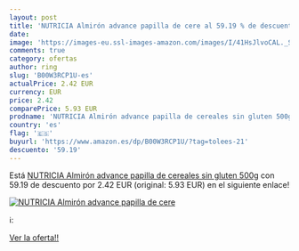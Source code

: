 ```yaml
---
layout: post
title: 'NUTRICIA Almirón advance papilla de cere al 59.19 % de descuento'
date: 
image: 'https://images-eu.ssl-images-amazon.com/images/I/41HsJlvoCAL._SL200_.jpg'
comments: true
category: ofertas
author: ring
slug: 'B00W3RCP1U-es'
actualPrice: 2.42 EUR
currency: EUR
price: 2.42
comparePrice: 5.93 EUR
prodname: 'NUTRICIA Almirón advance papilla de cereales sin gluten 500g'
country: 'es'
flag: '🇪🇸'
buyurl: 'https://www.amazon.es/dp/B00W3RCP1U/?tag=tolees-21'
descuento: '59.19'
---
```


Está [NUTRICIA Almirón advance papilla de cereales sin gluten 500g](https://www.amazon.es/dp/B00W3RCP1U/?tag=tolees-21) con 59.19 de descuento por 2.42 EUR (original: 5.93 EUR) en el siguiente enlace!

[![NUTRICIA Almirón advance papilla de cere](https://images-eu.ssl-images-amazon.com/images/I/41HsJlvoCAL._SL200_.jpg)](https://www.amazon.es/dp/B00W3RCP1U/?tag=tolees-21)

ℹ️:


[Ver la oferta!!](https://www.amazon.es/dp/B00W3RCP1U/?tag=tolees-21)
